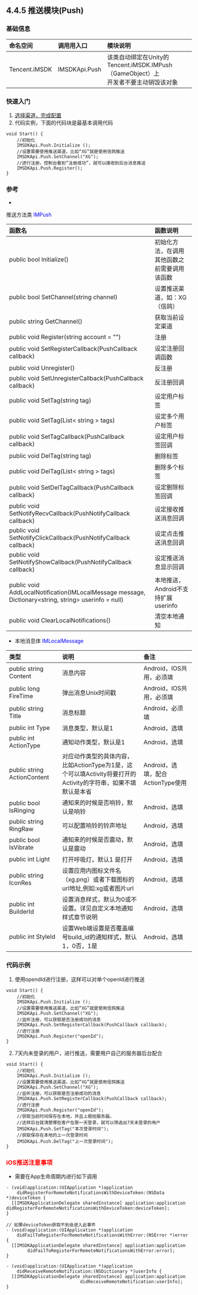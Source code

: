 ## 4.4.5 推送模块(Push)

### 基础信息

|命名空间|调用用入口|模块说明|
|:--|:--|:--|
|Tencent.iMSDK|IMSDKApi.Push|该类自动绑定在Unity的Tencent.iMSDK.IMPush（GameObject）上<br> 开发者不要主动销毁该对象|

### 快速入门

1.  [选择渠道，完成配置](../../Channel/README.md)
2.  代码实例，下面的代码块是最基本调用代码

```
void Start() {
    //初始化
    IMSDKApi.Push.Initialize ();
    //设置需要使用推送渠道，比如“XG”就是使用信鸽推送
    IMSDKApi.Push.SetChannel("XG");
    //进行注册，控制台看到“注册成功”，就可以接收到后台消息推送
    IMSDKApi.Push.Register();
}
```

### 参考

* 
推送方法类 <font color=blue>IMPush</font>

| 函数名 | 函数说明 |
| :-- | :-- |
| public bool Initialize() | 初始化方法，在调用其他函数之前需要调用该函数 |
| public bool SetChannel(string channel) | 设置推送渠道，如：XG（信鸽） |
| public string GetChannel() | 获取当前设定渠道 |
| public void Register(string account = "") | 注册 |
| public void SetRegisterCallback(PushCallback callback) | 设定注册回调函数 |
| public void Unregister() | 反注册 |
| public void SetUnregisterCallback(PushCallback callback) | 反注册回调 |
| public void SetTag(string tag) | 设定用户标签 |
| public void SetTag(List< string > tags) | 设定多个用户标签 |
| public void SetTagCallback(PushCallback callback) | 设定用户标签回调 |
| public void DelTag(string tag) | 删除标签 |
| public void DelTag(List< string > tags) | 删除多个标签 |
| public void SetDelTagCallback(PushCallback callback) | 设定删除标签回调 |
| public void SetNotifyRecvCallback(PushNotifyCallback callback) | 设定接收推送消息回调 |
| public void SetNotifyClickCallback(PushNotifyCallback callback) | 设定点击推送消息回调 |
| public void SetNotifyShowCallback(PushNotifyCallback callback) | 设定推送消息显示回调 |     
| public void AddLocalNotification(IMLocalMessage message, Dictionary<string, string> userinfo = null) |本地推送，Android不支持扩展userinfo|
| public void ClearLocalNotifications() |清空本地通知|

* 本地消息体 <font color=blue>IMLocalMessage</font>

| 类型 | 说明 | 备注 |
| :--------------------------- | :---------------------------------------- | :------------------------- |
| public string Content | 消息内容 | Android，IOS共用，必须填 |
| public long FireTime | 弹出消息Unix时间戳 | Android，IOS共用，必须填 |
| public string Title | 消息标题 | Android，必须填 |
| public int Type | 消息类型，默认是1 | Android，选填 |
| public int ActionType | 通知动作类型，默认是1 | Android，选填 |
| public string ActionContent | 对应动作类型的具体内容，<br>比如ActionType为1是，这个可以填Activity将要打开的Activity的字符串，如果不填默认是本省 | Android，选填，配合ActionType使用 |
| public bool IsRinging | 通知来的时候是否响铃，默认是响铃 | Android，选填 |
| public string RingRaw | 可以配置响铃的铃声地址 | Android，选填 |
| public bool IsVibrate | 通知来的时候是否震动，默认是震动 | Android，选填 |
| public int Light | 打开呼吸灯，默认1 是打开 | Android，选填 |
| public string IconRes | 设置应用内图标文件名（xg.png）或者下载图标的url地址,例如:xg或者图片url | Android，选填 |
| public int BuilderId | 设置消息样式，默认为0或不设置。详见自定义本地通知样式章节说明 | Android，选填 |
| public int StyleId | 设置Web端设置是否覆盖编号build_id的通知样式，默认1，0否，1是 | Android，选填 |

### 代码示例
1. 使用opendId进行注册，这样可以对单个openId进行推送

 ```
 void Start() {
     //初始化
     IMSDKApi.Push.Initialize ();
     //设置需要使用推送渠道，比如“XG”就是使用信鸽推送
     IMSDKApi.Push.SetChannel("XG");
     //监听注册，可以获取是否注册成功的消息
     IMSDKApi.Push.SetRegisterCallback(PushCallback callback);
     //进行注册
     IMSDKApi.Push.Register("openId");
 }
 ```

2. 7天内未登录的用户，进行推送，需要用户自己的服务器后台配合

 ```
 void Start() {
     //初始化 
 	 IMSDKApi.Push.Initialize ();
     //设置需要使用推送渠道，比如“XG”就是使用信鸽推送
	 IMSDKApi.Push.SetChannel("XG");
     //监听注册，可以获取是否注册成功的消息
     IMSDKApi.Push.SetRegisterCallback(PushCallback callback);
     //进行注册
	 IMSDKApi.Push.Register("openId");
     //获取当前时间保存在本地，并且上报给服务器。
     //这样后台就清楚哪些客户在那一天登录，就可以筛选出7天未登录的用户
     IMSDKApi.Push.SetTag("本次登录时间");
     //获取保存在本地的上一次登录时间
     IMSDKApi.Push.DelTag("上一次登录时间");
 }
 ```  
 
### <font color=red> iOS推送注意事项 </font>   
+ 需要在App生命周期内进行如下调用   

```
- (void)application:(UIApplication *)application
    didRegisterForRemoteNotificationsWithDeviceToken:(NSData *)deviceToken {
  [[IMSDKApplicationDelegate sharedInstance] application:application didRegisterForRemoteNotificationsWithDeviceToken:deviceToken];
}

// 如果deviceToken获取不到会进入此事件
- (void)application:(UIApplication *)application
    didFailToRegisterForRemoteNotificationsWithError:(NSError *)error {
  [[IMSDKApplicationDelegate sharedInstance] application:application
        didFailToRegisterForRemoteNotificationsWithError:error];
}

- (void)application:(UIApplication *)application
    didReceiveRemoteNotification:(NSDictionary *)userInfo {
  [[IMSDKApplicationDelegate sharedInstance] application:application
                            didReceiveRemoteNotification:userInfo];
}

```

